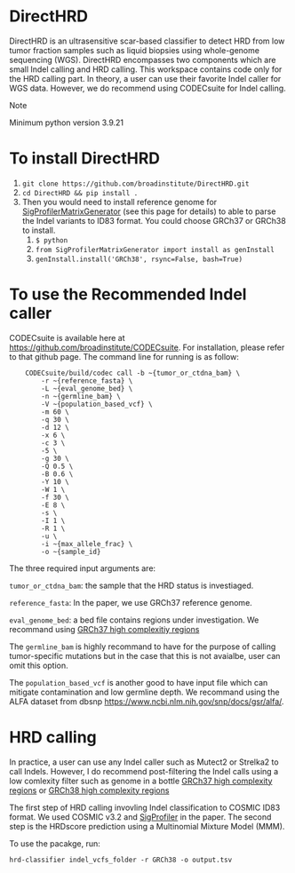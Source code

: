 # DirectHRD

DirectHRD is an ultrasensitive scar-based classifier to detect HRD from low tumor fraction samples such as liquid biopsies using whole-genome sequencing (WGS). DirectHRD encompasses two components which are small Indel calling and HRD calling. This workspace contains code only for the HRD calling part. In theory, a user can use their favorite Indel caller for WGS data. However, we do recommend using CODECsuite for Indel calling. 

> [!NOTE]
> Minimum python version 3.9.21 

# To install DirectHRD
  1. `git clone https://github.com/broadinstitute/DirectHRD.git`
  2. `cd DirectHRD && pip install .`
  3. Then you would need to install reference genome for [SigProfilerMatrixGenerator](https://github.com/AlexandrovLab/SigProfilerMatrixGenerator) (see this page for details) to able to parse the Indel variants to ID83 format. You could choose GRCh37 or GRCh38 to install. 
     1. `$ python`
     2. `from SigProfilerMatrixGenerator import install as genInstall`
     3. `genInstall.install('GRCh38', rsync=False, bash=True)`
# To use the Recommended Indel caller
CODECsuite is available here at https://github.com/broadinstitute/CODECsuite. For installation, please refer to that github page. The command line for running is as follow: 

        CODECsuite/build/codec call -b ~{tumor_or_ctdna_bam} \
            -r ~{reference_fasta} \
            -L ~{eval_genome_bed} \
            -n ~{germline_bam} \
            -V ~{population_based_vcf} \
            -m 60 \
            -q 30 \
            -d 12 \
            -x 6 \
            -c 3 \
            -5 \
            -g 30 \
            -Q 0.5 \
            -B 0.6 \
            -Y 10 \
            -W 1 \
            -f 30 \
            -E 8 \
            -s \
            -I 1 \
            -R 1 \
            -u \
            -i ~{max_allele_frac} \
            -o ~{sample_id}
The three required input arguments are: 

`tumor_or_ctdna_bam`: the sample that the HRD status is investiaged. 

`reference_fasta`: In the paper, we use GRCh37 reference genome. 

`eval_genome_bed`: a bed file contains regions under investigation. We recommand using [GRCh37 high complexitiy regions](https://ftp-trace.ncbi.nlm.nih.gov/giab/ftp/release/genome-stratifications/v3.0/GRCh37/LowComplexity/GRCh37_notinAllTandemRepeatsandHomopolymers_slop5.bed.gz)

The `germline_bam` is highly recommand to have for the purpose of calling tumor-specific mutations but in the case that this is not avaialbe, user can omit this option. 

The `population_based_vcf` is another good to have input file which can mitigate contamination and low germline depth. We recommand using the ALFA dataset from dbsnp https://www.ncbi.nlm.nih.gov/snp/docs/gsr/alfa/.  

# HRD calling

In practice, a user can use any Indel caller such as Mutect2 or Strelka2 to call Indels. However, I do recommend post-filtering the Indel calls using a low comlexity filter such as genome in a bottle [GRCh37 high complexity regions](https://ftp-trace.ncbi.nlm.nih.gov/giab/ftp/release/genome-stratifications/v3.0/GRCh37/LowComplexity/GRCh37_notinAllTandemRepeatsandHomopolymers_slop5.bed.gz) or [GRCh38 high complexity regions](https://ftp-trace.ncbi.nlm.nih.gov/giab/ftp/release/genome-stratifications/v3.0/GRCh38/LowComplexity/GRCh38_notinAllTandemRepeatsandHomopolymers_slop5.bed.gz)

The first step of HRD calling invovling Indel classification to COSMIC ID83 format. We used COSMIC v3.2 and [SigProfiler](https://cancer.sanger.ac.uk/signatures/tools/) in the paper. The second step is the HRDscore prediction using a Multinomial Mixture Model (MMM).

To use the pacakge, run: 

`hrd-classifier indel_vcfs_folder -r GRCh38 -o output.tsv`


